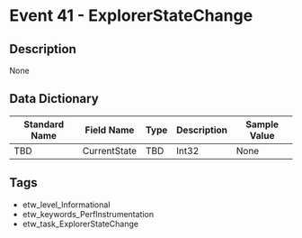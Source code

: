 # Event 41 - ExplorerStateChange

## Description
None

## Data Dictionary
|Standard Name|Field Name|Type|Description|Sample Value|
|---|---|---|---|---|
|TBD|CurrentState|TBD|Int32|None|None|

## Tags
* etw_level_Informational
* etw_keywords_PerfInstrumentation
* etw_task_ExplorerStateChange